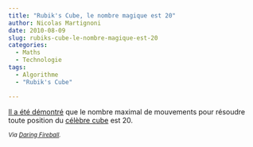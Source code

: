 ```yaml
---
title: "Rubik's Cube, le nombre magique est 20"
author: Nicolas Martignoni
date: 2010-08-09
slug: rubiks-cube-le-nombre-magique-est-20
categories:
  - Maths
  - Technologie
tags:
  - Algorithme
  - "Rubik's Cube"

---
```

[Il a été démontré][1] que le nombre maximal de mouvements pour résoudre toute position du [célèbre cube][2] est 20.

_<small>Via [Daring Fireball][3].</small>_

 [1]: http://www.cube20.org/
 [2]: https://www.rubiks.com/
 [3]: https://daringfireball.net/linked/2010/08/10/rubiks-cube

<!--more-->
